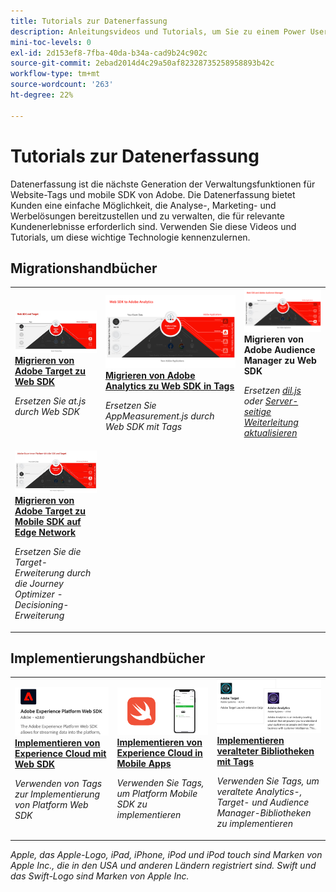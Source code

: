 ```yaml
---
title: Tutorials zur Datenerfassung
description: Anleitungsvideos und Tutorials, um Sie zu einem Power User der Datenerfassung zu machen
mini-toc-levels: 0
exl-id: 2d153ef8-7fba-40da-b34a-cad9b24c902c
source-git-commit: 2ebad2014d4c29a50af82328735258958893b42c
workflow-type: tm+mt
source-wordcount: '263'
ht-degree: 22%

---
```


# Tutorials zur Datenerfassung

Datenerfassung ist die nächste Generation der Verwaltungsfunktionen für Website-Tags und mobile SDK von Adobe. Die Datenerfassung bietet Kunden eine einfache Möglichkeit, die Analyse-, Marketing- und Werbelösungen bereitzustellen und zu verwalten, die für relevante Kundenerlebnisse erforderlich sind. Verwenden Sie diese Videos und Tutorials, um diese wichtige Technologie kennenzulernen.

<div id="recs-overview-body-1"></div>
<div id="recs-overview-body-2"></div>
<div id="recs-overview-body-3"></div>
<div id="recs-overview-body-4"></div>
<div id="recs-overview-body-5"></div>
<div id="recs-overview-body-6"></div>

<div id="staff-picks-section">

## Migrationshandbücher

<table>
<tr>
  <td>
    <a href="https://experienceleague.adobe.com/en/docs/platform-learn/migrate-target-to-websdk/introduction" target="_blank">
      <img alt="Migrieren von Target zu Web SDK" src="assets/thumb_targetWebSdk.jpg" />
    </a>
    <div>
      <a href="https://experienceleague.adobe.com/en/docs/platform-learn/migrate-target-to-websdk/introduction" target="_blank">
    <strong>Migrieren von Adobe Target zu Web SDK</strong>
    </a>
    </div>
    <p>
    <em>Ersetzen Sie at.js durch Web SDK</em>
    <p>
  </td>
  <td>
    <a href="https://experienceleague.adobe.com/de/docs/platform-learn/migrate-analytics-to-websdk/migration-to-websdk-overview" target="_blank">
      <img alt="Implementieren von Adobe Experience Cloud mit dem Web SDK" src="assets/thumb_analyticsWebSdk.png" />
    </a>
    <div>
      <a href="https://experienceleague.adobe.com/de/docs/platform-learn/migrate-analytics-to-websdk/migration-to-websdk-overview" target="_blank">
    <strong>Migrieren von Adobe Analytics zu Web SDK in Tags</strong>
    </a>
    </div>
    <p>
    <em>Ersetzen Sie AppMeasurement.js durch Web SDK mit Tags</em>
    <p>
  </td>
  <td>
      <img alt="Migrieren von Target zu Web SDK" src="assets/thumb_aamWebSdk.png" />
    </a>
    <div>
      <strong>Migrieren von Adobe Audience Manager zu Web SDK</strong>
    </div>
    <p>
    <em>Ersetzen <a href="https://experienceleague.adobe.com/en/docs/audience-manager/user-guide/migrate-to-web-sdk/dil-extension-to-web-sdk" target="_blank">dil.js</a> oder <a href="https://experienceleague.adobe.com/en/docs/audience-manager/user-guide/migrate-to-web-sdk/appmeasurement-to-web-sdk" target="_blank">Server-seitige Weiterleitung aktualisieren</a></em>
    <p>
  </td>
</tr>
<tr>
  <td>
    <a href="https://experienceleague.adobe.com/en/docs/platform-learn/migrate-target-to-mobile-sdk-decisioning/overview" target="_blank">
      <img alt="Migrieren von Target zu Mobile SDK auf Edge Network" src="assets/thumb_targetMobileSdk.jpg" />
    </a>
    <div>
      <a href="https://experienceleague.adobe.com/en/docs/platform-learn/migrate-target-to-mobile-sdk-decisioning/overview" target="_blank">
    <strong>Migrieren von Adobe Target zu Mobile SDK auf Edge Network</strong>
    </a>
    </div>
    <p>
    <em>Ersetzen Sie die Target-Erweiterung durch die Journey Optimizer - Decisioning-Erweiterung</em>
    <p>
  </td>
  <td>
  </td>
  <td>
  </td>
  </tr>
</table>

## Implementierungshandbücher

<table>
<tr>
  <td>
    <a href="https://experienceleague.adobe.com/de/docs/platform-learn/implement-web-sdk/overview" target="_blank">
      <img alt="Implementieren von Adobe Experience Cloud mit dem Web SDK" src="assets/thumb_websdk.png" />
    </a>
    <div>
      <a href="https://experienceleague.adobe.com/de/docs/platform-learn/implement-web-sdk/overview" target="_blank">
    <strong>Implementieren von Experience Cloud mit Web SDK</strong>
    </a>
    </div>
    <p>
    <em>Verwenden von Tags zur Implementierung von Platform Web SDK</em>
    <p>
  </td>
  <td>
    <a href="https://experienceleague.adobe.com/en/docs/platform-learn/implement-mobile-sdk/overview" target="_blank">
      <img alt="In Mobile Apps implementieren" src="assets/thumb_swift.png" />
    </a>
    <div>
      <a href="https://experienceleague.adobe.com/en/docs/platform-learn/implement-mobile-sdk/overview" target="_blank">
    <strong>Implementieren von Experience Cloud in Mobile Apps</strong>
    </a>
    </div>
    <p>
    <em>Verwenden Sie Tags, um Platform Mobile SDK zu implementieren</em>
    <p>
  </td>
  <td>
    <a href="https://experienceleague.adobe.com/en/docs/platform-learn/migrate-target-to-websdk/introduction" target="_blank">
      <img alt="Migrieren von Target zu Web SDK" src="assets/thumb_legacy.png" />
    </a>
    <div>
      <a href="https://experienceleague.adobe.com/en/docs/platform-learn/migrate-target-to-websdk/introduction" target="_blank">
    <strong>Implementieren veralteter Bibliotheken mit Tags</strong>
    </a>
    </div>
    <p>
    <em>Verwenden Sie Tags, um veraltete Analytics-, Target- und Audience Manager-Bibliotheken zu implementieren</em>
    <p>
  </td>
</tr>
</table>

</div>

*Apple, das Apple-Logo, iPad, iPhone, iPod und iPod touch sind Marken von Apple Inc., die in den USA und anderen Ländern registriert sind. Swift und das Swift-Logo sind Marken von Apple Inc.*
